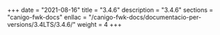 +++
date        = "2021-08-16"
title       = "3.4.6"
description = "3.4.6"
sections    = "canigo-fwk-docs"
enllac		= "/canigo-fwk-docs/documentacio-per-versions/3.4LTS/3.4.6/"
weight		= 4
+++

